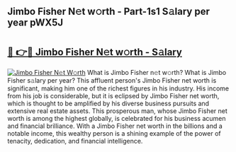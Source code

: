 ## Jimbo Fisher N𝚎t w𝚘rth - Part-1s1 S𝚊lary per year pWX5J

# <h2><a href="http://gc4mpyg.nevu.top/?p=Jimbo+Fisher">🔗 👉🔴 Jimbo Fisher N𝚎t w𝚘rth - S𝚊lary</a></h2>

[![Jimbo Fisher N𝚎t W𝚘rth](https://i.imgur.com/Oavwk0R.jpeg)](http://gc4mpyg.nevu.top/?p=Jimbo+Fisher)
What is Jimbo Fisher n𝚎t w𝚘rth? What is Jimbo Fisher s𝚊lary per year?
This affluent person's Jimbo Fisher net worth is significant, making him one of the richest figures in his industry. His income from his job is considerable, but it is eclipsed by Jimbo Fisher net worth, which is thought to be amplified by his diverse business pursuits and extensive real estate assets. This prosperous man, whose Jimbo Fisher net worth is among the highest globally, is celebrated for his business acumen and financial brilliance. With a Jimbo Fisher net worth in the billions and a notable income, this wealthy person is a shining example of the power of tenacity, dedication, and financial intelligence.
